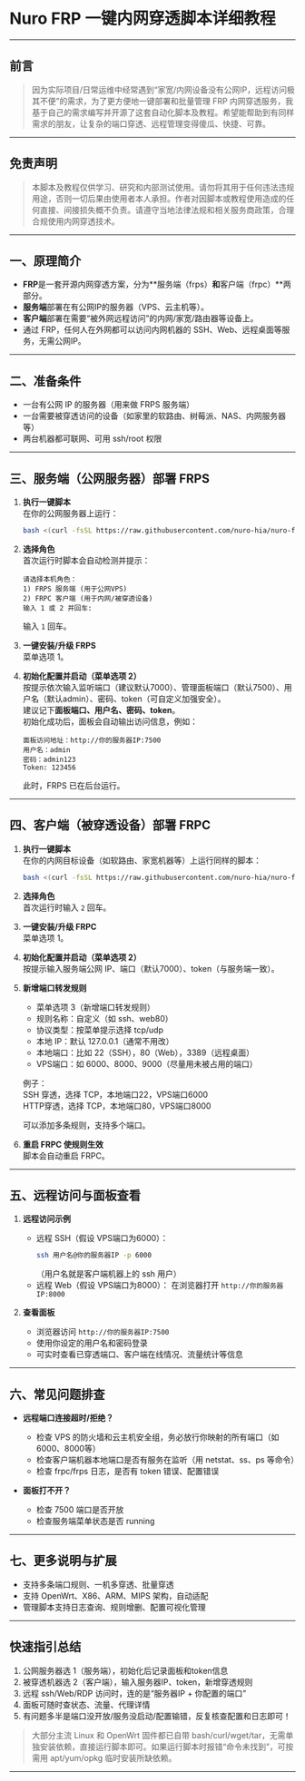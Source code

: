 # Nuro FRP 一键内网穿透脚本详细教程

---
## 前言

> 因为实际项目/日常运维中经常遇到“家宽/内网设备没有公网IP，远程访问极其不便”的需求，为了更方便地一键部署和批量管理 FRP 内网穿透服务，我基于自己的需求编写并开源了这套自动化脚本及教程。希望能帮助到有同样需求的朋友，让复杂的端口穿透、远程管理变得傻瓜、快捷、可靠。

---

## 免责声明

> 本脚本及教程仅供学习、研究和内部测试使用。请勿将其用于任何违法违规用途，否则一切后果由使用者本人承担。作者对因脚本或教程使用造成的任何直接、间接损失概不负责。请遵守当地法律法规和相关服务商政策，合理合规使用内网穿透技术。

---
## 一、原理简介

- **FRP**是一套开源内网穿透方案，分为**服务端（frps）**和**客户端（frpc）**两部分。
- **服务端**部署在有公网IP的服务器（VPS、云主机等）。
- **客户端**部署在需要“被外网远程访问”的内网/家宽/路由器等设备上。
- 通过 FRP，任何人在外网都可以访问内网机器的 SSH、Web、远程桌面等服务，无需公网IP。

---

## 二、准备条件

- 一台有公网 IP 的服务器（用来做 FRPS 服务端）
- 一台需要被穿透访问的设备（如家里的软路由、树莓派、NAS、内网服务器等）
- 两台机器都可联网、可用 ssh/root 权限

---

## 三、服务端（公网服务器）部署 FRPS

1. **执行一键脚本**  
   在你的公网服务器上运行：
   ```bash
   bash <(curl -fsSL https://raw.githubusercontent.com/nuro-hia/nuro-frp/main/install.sh)
   ```

2. **选择角色**  
   首次运行时脚本会自动检测并提示：
   ```
   请选择本机角色：
   1) FRPS 服务端 (用于公网VPS)
   2) FRPC 客户端 (用于内网/被穿透设备)
   输入 1 或 2 并回车:
   ```
   输入 `1` 回车。

3. **一键安装/升级 FRPS**  
   菜单选项 1。

4. **初始化配置并启动（菜单选项 2）**  
   按提示依次输入监听端口（建议默认7000）、管理面板端口（默认7500）、用户名（默认admin）、密码、token（可自定义加强安全）。  
   建议记下**面板端口、用户名、密码、token**。  
   初始化成功后，面板会自动输出访问信息，例如：
   ```
   面板访问地址：http://你的服务器IP:7500
   用户名：admin
   密码：admin123
   Token: 123456
   ```
   此时，FRPS 已在后台运行。

---

## 四、客户端（被穿透设备）部署 FRPC

1. **执行一键脚本**  
   在你的内网目标设备（如软路由、家宽机器等）上运行同样的脚本：
   ```bash
   bash <(curl -fsSL https://raw.githubusercontent.com/nuro-hia/nuro-frp/main/install.sh)
   ```

2. **选择角色**  
   首次运行时输入 `2` 回车。

3. **一键安装/升级 FRPC**  
   菜单选项 1。

4. **初始化配置并启动（菜单选项 2）**  
   按提示输入服务端公网 IP、端口（默认7000）、token（与服务端一致）。

5. **新增端口转发规则**  
   - 菜单选项 3（新增端口转发规则）
   - 规则名称：自定义（如 ssh、web80）
   - 协议类型：按菜单提示选择 tcp/udp
   - 本地 IP：默认 127.0.0.1（通常不用改）
   - 本地端口：比如 22（SSH），80（Web），3389（远程桌面）
   - VPS端口：如 6000、8000、9000（尽量用未被占用的端口）

   例子：  
   SSH 穿透，选择 TCP，本地端口22，VPS端口6000  
   HTTP穿透，选择 TCP，本地端口80，VPS端口8000

   可以添加多条规则，支持多个端口。

6. **重启 FRPC 使规则生效**  
   脚本会自动重启 FRPC。

---

## 五、远程访问与面板查看

1. **远程访问示例**
   - 远程 SSH（假设 VPS端口为6000）：
     ```bash
     ssh 用户名@你的服务器IP -p 6000
     ```
     （用户名就是客户端机器上的 ssh 用户）
   - 远程 Web（假设 VPS端口为8000）：
     在浏览器打开 `http://你的服务器IP:8000`

2. **查看面板**
   - 浏览器访问 `http://你的服务器IP:7500`
   - 使用你设定的用户名和密码登录
   - 可实时查看已穿透端口、客户端在线情况、流量统计等信息

---

## 六、常见问题排查

- **远程端口连接超时/拒绝？**
    - 检查 VPS 的防火墙和云主机安全组，务必放行你映射的所有端口（如6000、8000等）
    - 检查客户端机器本地端口是否有服务在监听（用 netstat、ss、ps 等命令）
    - 检查 frpc/frps 日志，是否有 token 错误、配置错误

- **面板打不开？**
    - 检查 7500 端口是否开放
    - 检查服务端菜单状态是否 running

---

## 七、更多说明与扩展

- 支持多条端口规则、一机多穿透、批量穿透
- 支持 OpenWrt、X86、ARM、MIPS 架构，自动适配
- 管理脚本支持日志查询、规则增删、配置可视化管理

---

## 快速指引总结

1. 公网服务器选 1（服务端），初始化后记录面板和token信息
2. 被穿透机器选 2（客户端），输入服务器IP、token，新增穿透规则
3. 远程 ssh/Web/RDP 访问时，连的是“服务器IP + 你配置的端口”
4. 面板可随时查状态、流量、代理详情
5. 有问题多半是端口没开放/服务没启动/配置输错，反复核查配置和日志即可！

> 大部分主流 Linux 和 OpenWrt 固件都已自带 bash/curl/wget/tar，无需单独安装依赖，直接运行脚本即可。如果运行脚本时报错“命令未找到”，可按需用 apt/yum/opkg 临时安装所缺依赖。

---
